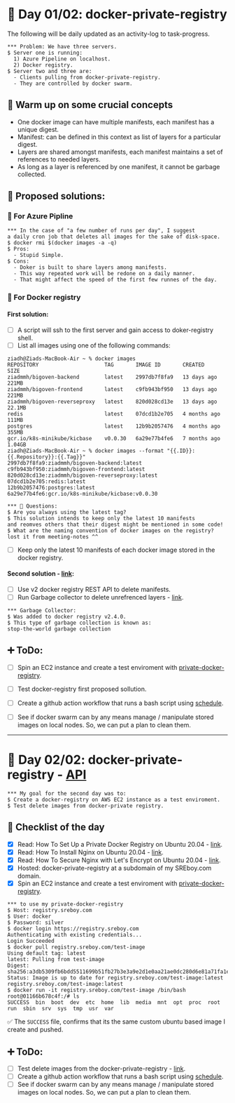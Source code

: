 # 🐳 Day 01/02: docker-private-registry
The following will be daily updated as an activity-log to task-progress.
```Console
*** Problem: We have three servers.
$ Server one is running:
  1) Azure Pipeline on localhost.
  2) Docker registry.
$ Server two and three are:
  - Clients pulling from docker-private-registry.
  - They are controlled by docker swarm.
```

## 🔧 Warm up on some crucial concepts
- One docker image can have multiple manifests, each manifest has a unique digest.
- Manifest: can be defined in this context as list of layers for a particular digest.
- Layers are shared amongst manifests, each manifest maintains a set of references to needed layers.
- As long as a layer is referenced by one manifest, it cannot be garbage collected.

## 🦦 Proposed solutions:
### 🧐 For Azure Pipline
```Console
*** In the case of "a few number of runs per day", I suggest 
a daily cron job that deletes all images for the sake of disk-space.
$ docker rmi $(docker images -a -q)
$ Pros:
  - Stupid Simple.
$ Cons:
  - Doker is built to share layers among manifests.
  - This way repeated work will be redone on a daily manner.
  - That might affect the speed of the first few runnes of the day.
```

### 🧐 For Docker registry
#### First solution:
- [ ] A script will ssh to the first server and gain access to doker-registry shell.
- [ ] List all images using one of the following commands:
```Console
ziadh@Ziads-MacBook-Air ~ % docker images                                                  
REPOSITORY                     TAG       IMAGE ID       CREATED        SIZE
ziadmmh/bigoven-backend        latest    2997db7f8fa9   13 days ago    221MB
ziadmmh/bigoven-frontend       latest    c9fb943bf950   13 days ago    221MB
ziadmmh/bigoven-reverseproxy   latest    820d028cd13e   13 days ago    22.1MB
redis                          latest    07dcd1b2e705   4 months ago   111MB
postgres                       latest    12b9b2057476   4 months ago   355MB
gcr.io/k8s-minikube/kicbase    v0.0.30   6a29e77b4fe6   7 months ago   1.04GB
ziadh@Ziads-MacBook-Air ~ % docker images --format "{{.ID}}:{{.Repository}}:{{.Tag}}" 
2997db7f8fa9:ziadmmh/bigoven-backend:latest
c9fb943bf950:ziadmmh/bigoven-frontend:latest
820d028cd13e:ziadmmh/bigoven-reverseproxy:latest
07dcd1b2e705:redis:latest
12b9b2057476:postgres:latest
6a29e77b4fe6:gcr.io/k8s-minikube/kicbase:v0.0.30
```

```Console
*** 🚨 Questions:
$ Are you always using the latest tag?
$ This solution intends to keep only the latest 10 manifests
and reomves others that their digest might be mentioned in some code!
$ What are the naming convention of docker images on the registry?
lost it from meeting-notes ^^
```

- [ ] Keep only the latest 10 manifests of each docker image stored in the docker registry.

#### Second solution - [link](https://docs.docker.com/registry/garbage-collection/):
- [ ] Use v2 docker registry REST API to delete manifests.
- [ ] Run Garbage collector to delete unrefrenced layers - [link](https://mirror-medium.com/?m=https%3A%2F%2Fmedium.com%2Fm%2Fglobal-identity%3FredirectUrl%3Dhttps%253A%252F%252Fbetterprogramming.pub%252Fcleanup-your-docker-registry-ef0527673e3a).
```Console
*** Garbage Collector:
$ Was added to docker registry v2.4.0.
$ This type of garbage collection is known as:
stop-the-world garbage collection
```


## ➕ ToDo:
- [ ] Spin an EC2 instance and create a test enviroment with [private-docker-registry](https://www.digitalocean.com/community/tutorials/how-to-set-up-a-private-docker-registry-on-ubuntu-20-04).
- [ ] Test docker-registry first proposed sollution.
- [ ] Create a github action workflow that runs a bash script using [schedule](https://docs.github.com/en/actions/using-workflows/events-that-trigger-workflows#schedule).
- [ ] See if docker swarm can by any means manage / manipulate stored images on local nodes. So, we can put a plan to clean them.


----------


# 🐳 Day 02/02: docker-private-registry - [API](https://registry.sreboy.com/v2/)
```Console
*** My goal for the second day was to:
$ Create a docker-registry on AWS EC2 instance as a test enviroment.
$ Test delete images from docker-private registry.
```


## 🦦 Checklist of the day
- [X] Read: How To Set Up a Private Docker Registry on Ubuntu 20.04 - [link](https://www.digitalocean.com/community/tutorials/how-to-set-up-a-private-docker-registry-on-ubuntu-20-04).
- [X] Read: How To Install Nginx on Ubuntu 20.04 - [link](https://www.digitalocean.com/community/tutorials/how-to-install-nginx-on-ubuntu-20-04).
- [X] Read: How To Secure Nginx with Let's Encrypt on Ubuntu 20.04 - [link](https://www.digitalocean.com/community/tutorials/how-to-install-nginx-on-ubuntu-20-04).
- [X] Hosted: docker-private-registry at a subdomain of my SREboy.com domain.
- [X] Spin an EC2 instance and create a test enviroment with [private-docker-registry](https://www.digitalocean.com/community/tutorials/how-to-set-up-a-private-docker-registry-on-ubuntu-20-04).

```Console
*** to use my private-docker-registry
$ Host: registry.sreboy.com
$ User: docker
$ Password: silver
$ docker login https://registry.sreboy.com
Authenticating with existing credentials...
Login Succeeded
$ docker pull registry.sreboy.com/test-image
Using default tag: latest
latest: Pulling from test-image
Digest: sha256:a3db5309fb6bdd5511699b51fb27b3e3a9e2d1e0aa21ae0dc280d6e81a71fa1e
Status: Image is up to date for registry.sreboy.com/test-image:latest
registry.sreboy.com/test-image:latest
$ docker run -it registry.sreboy.com/test-image /bin/bash
root@01166b678c4f:/# ls
SUCCESS  bin  boot  dev  etc  home  lib  media  mnt  opt  proc  root  run  sbin  srv  sys  tmp  usr  var
```

✅ The ```SUCCESS``` file, confirms that its the same custom ubuntu based image I create and pushed.

## ➕ ToDo:
- [ ] Test delete images from the docker-private-registry - [link](https://stackoverflow.com/questions/25436742/how-to-delete-images-from-a-private-docker-registry).
- [ ] Create a github action workflow that runs a bash script using [schedule](https://docs.github.com/en/actions/using-workflows/events-that-trigger-workflows#schedule).
- [ ] See if docker swarm can by any means manage / manipulate stored images on local nodes. So, we can put a plan to clean them.
